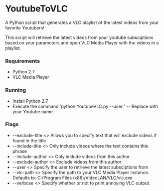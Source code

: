 YoutubeToVLC
============

A Python script that generates a VLC playlist of the latest videos from your favorite Youtubers!


This script will retrieve the latest videos from your youtube subsciptions based on your parameters and open VLC Media Player with the videos in a playlist.


### Requirements
* Python 2.7
* VLC Media Player

### Running
* Install Python 2.7
* Execute the command 'python YoutubeVLC.py --user <user>' -- Replace <user> with your Youtube name.


### Flags
* --exclude-title <> Allows you to specify text that will exclude videos if found in the title
* --include-title <> Only include videos where the text contains this phrase
* --include-author <> Only include videos from this author
* --exclude-author <> Exclude videos from this author
* --user <> Specify the user to retrieve the latest subsciptions from
* --vlc-path <> Specify the path to your VLC Media Player instance. Defaults to: C:/Program Files (x86)/VideoLAN/VLC/vlc.exe
* --verbose <> Specify whether or not to print annoying VLC output.

